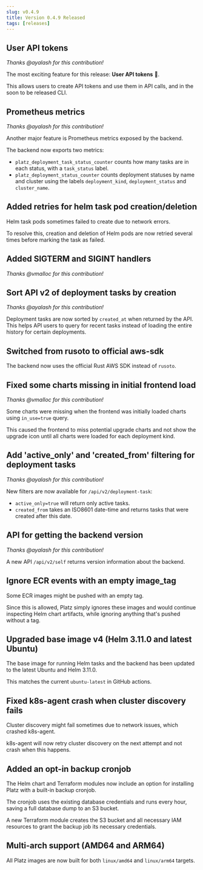 ```yaml
---
slug: v0.4.9
title: Version 0.4.9 Released
tags: [releases]
---
```


<!-- truncate -->

## User API tokens

*Thanks @ayalash for this contribution!*

The most exciting feature for this release: **User API tokens** 🎉.

This allows users to create API tokens and use them in API calls, and in the soon to be released CLI.

## Prometheus metrics

*Thanks @ayalash for this contribution!*

Another major feature is Prometheus metrics exposed by the backend.

The backend now exports two metrics:

* `platz_deployment_task_status_counter` counts how many tasks are in each status, with a `task_status` label.
* `platz_deployment_status_counter` counts deployment statuses by name and cluster using the labels `deployment_kind`, `deployment_status` and `cluster_name`.

## Added retries for helm task pod creation/deletion

Helm task pods sometimes failed to create due to network errors.

To resolve this, creation and deletion of Helm pods are now retried several times before marking the task as failed.

## Added SIGTERM and SIGINT handlers

*Thanks @vmalloc for this contribution!*

## Sort API v2 of deployment tasks by creation

*Thanks @ayalash for this contribution!*

Deployment tasks are now sorted by `created_at` when returned by the API. This helps API users to query for recent tasks instead of loading the entire history for certain deployments.

## Switched from rusoto to official aws-sdk

The backend now uses the official Rust AWS SDK instead of `rusoto`.

## Fixed some charts missing in initial frontend load

*Thanks @vmalloc for this contribution!*

Some charts were missing when the frontend was initially loaded charts using `in_use=true` query.

This caused the frontend to miss potential upgrade charts and not show the upgrade icon until all charts were loaded for each deployment kind.

## Add 'active_only' and 'created_from' filtering for deployment tasks

*Thanks @ayalash for this contribution!*

New filters are now available for `/api/v2/deployment-task`:

* `active_only=true` will return only active tasks.
* `created_from` takes an ISO8601 date-time and returns tasks that were created after this date.

## API for getting the backend version

*Thanks @ayalash for this contribution!*

A new API `/api/v2/self` returns version information about the backend.

## Ignore ECR events with an empty image_tag

Some ECR images might be pushed with an empty tag.

Since this is allowed, Platz simply ignores these images and would continue inspecting Helm chart artifacts, while ignoring anything that's pushed without a tag.

## Upgraded base image v4 (Helm 3.11.0 and latest Ubuntu)

The base image for running Helm tasks and the backend has been updated to the latest Ubuntu and Helm 3.11.0.

This matches the current `ubuntu-latest` in GitHub actions.

## Fixed k8s-agent crash when cluster discovery fails

Cluster discovery might fail sometimes due to network issues, which crashed k8s-agent.

k8s-agent will now retry cluster discovery on the next attempt and not crash when this happens.

## Added an opt-in backup cronjob

The Helm chart and Terraform modules now include an option for installing Platz with a built-in backup cronjob.

The cronjob uses the existing database credentials and runs every hour, saving a full database dump to an S3 bucket.

A new Terraform module creates the S3 bucket and all necessary IAM resources to grant the backup job its necessary credentials.

## Multi-arch support (AMD64 and ARM64)

All Platz images are now built for both `linux/amd64` and `linux/arm64` targets.
